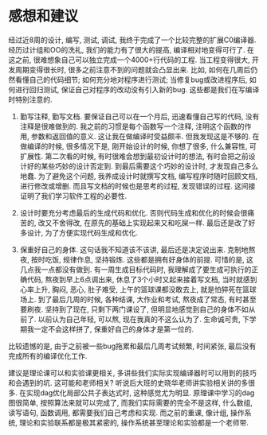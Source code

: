# 感想和建议
经过近8周的设计, 编写, 测试, 调试, 我终于完成了一个比较完整的扩展C0编译器. 经历过计组和OO的洗礼, 我们的能力有了很大的提高, 编译相对地变得可行了. 在这之前, 很难想象自己可以独立完成一个4000+行代码的工程. 当工程变得很大, 开发周期变得很长时, 很多之前注意不到的问题就会凸显出来. 比如, 如何在几周后仍然看懂自己的代码细节; 如何充分地对程序进行测试; 当修复bug或改进程序后, 如何进行回归测试, 保证自己对程序的改动没有引入新的bug. 这些都是我们在写编译时特别注意的.

1. 勤写注释, 勤写文档. 要保证自己可以在一个月后, 迅速看懂自己写的代码, 没有注释是很难做到的. 我之前的习惯是每个函数写一个注释, 注明这个函数的作用, 参数和返回值的意义. 这让我在做编译时受益颇丰. 但我发现这是不够的. 在做编译的时候, 很多情况下是, 刚开始设计的时候, 你想了很多, 什么兼容性, 可扩展性. 第二次看的时候, 有时很难会想到最初设计时的想法, 有时会把之前设计好的某些巧妙的设计否定到. 到最后需要这个巧妙的设计时, 才发现自己多么地蠢. 为了避免这个问题, 我养成设计时就撰写文档, 编写程序时随时回顾文档, 进行修改或增删. 而且写文档的时候也是思考的过程, 发现错误的过程. 这间接证明了我们学习软件工程的必要性.

2. 设计时要充分考虑最后的生成代码和优化. 否则代码生成和优化的时候会很痛苦的, 改又不舍得改, 在原先的基础上实现起来又和吃屎一样. 最后还是改了好多设计, 为了方便实现代码生成和优化.

3. 保重好自己的身体. 这句话我不知道该不该讲, 最后还是决定说出来. 克制地熬夜, 按时吃饭, 规律作息, 坚持锻炼. 这些都是拥有好身体的前提. 可惜的是, 这几点我一点都没有做到. 有一周生成目标代码时, 我理解成了要生成可执行的正确代码, 熬夜到早上6点调出来, 休息了3个小时又起来接着写文档, 当时就感到心率上升, 胸闷, 恶心, 肚子难受, 上午的篮球课都没敢去上, 就是怕猝死在篮球场上. 到了最后几周的时候, 各种结课, 大作业和考试, 熬夜成了常态, 有时甚至要刷夜. 坚持到了现在, 只剩下两门课设了, 但明显地感觉到自己的身体不如从前了. 以前认为自己年轻, 可以熬, 现在我真的不这么认为了. 生命诚可贵, 下学期我一定不会这样拼了, 保重好自己的身体才是第一位的.


比较遗憾的是, 由于之前被一些bug拖累和最后几周考试频繁, 时间紧张, 最后没有完成所有的编译优化工作.

建议是理论课可以和实验课更相关, 多讲些我们实际实现编译器时可以用到的技巧和会遇到的坑. 这可能和老师相关? 听说后大班的史晓华老师讲实验相关讲的多很多. 在实现dag优化局部公共子表达式时, 这种感觉尤为明显. 原理课中学习的dag图很简单, 按照算法来就可以完成了, 而我们实际需要的完全不是这样, 什么数组, 读写语句, 函数调用, 都需要我们自己考虑和实现. 而之前的重课, 像计组, 操作系统, 理论和实验联系都是极其紧密的, 操作系统甚至理论和实验都是一个老师带.